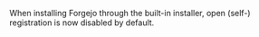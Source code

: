 When installing Forgejo through the built-in installer, open (self-) registration is now disabled by default.
